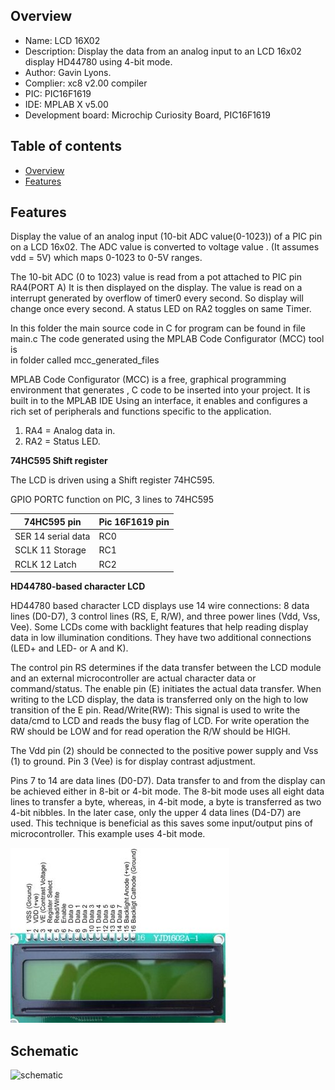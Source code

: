 
Overview
--------------------------------------------
* Name: LCD 16X02
* Description: Display the data from an analog input to an LCD 16x02 display HD44780 using 4-bit mode.
* Author: Gavin Lyons.
* Complier: xc8 v2.00 compiler
* PIC: PIC16F1619 
* IDE:  MPLAB X v5.00
* Development board: Microchip Curiosity Board, PIC16F1619

Table of contents
---------------------------

  * [Overview](#overview)
  * [Features](#features)

Features
----------------------

Display the value of an analog input (10-bit ADC value(0-1023)) of a PIC pin
on a LCD 16x02. The ADC value is converted to voltage value .
(It assumes vdd  = 5V) which maps 0-1023 to 0-5V ranges.

The 10-bit ADC (0 to 1023) value is read from a pot attached to PIC pin RA4(PORT A)
It is then displayed on the display.
The value is read on a interrupt generated by overflow of timer0 every second.
So display will change once every second.
A status LED on RA2 toggles on same Timer.

In this folder the main source code in C for program can be found in file main.c
The code  generated using the MPLAB Code Configurator (MCC) tool is  
 in folder called mcc_generated_files

MPLAB Code Configurator (MCC) is a free, graphical programming environment that generates ,
C code to be inserted into your project. It is built in to the MPLAB IDE
Using an interface, it enables and configures a rich set of 
peripherals and functions specific to the application.

1. RA4 = Analog data in.
2. RA2 = Status LED.

**74HC595 Shift register**

The LCD is driven using a Shift register 74HC595. 

GPIO PORTC function on PIC, 3 lines to 74HC595

| 74HC595 pin  | Pic 16F1619 pin |
| ------ | ------ |
| SER  14 serial data | RC0 |
| SCLK 11 Storage | RC1 |
| RCLK 12 Latch | RC2 |


**HD44780-based character LCD**

HD44780 based character LCD displays use 14 wire connections: 8 data lines (D0-D7), 3 control lines (RS, E, R/W), and three power lines (Vdd, Vss, Vee). Some LCDs come with backlight features that help reading display data in low illumination conditions. They have two additional connections (LED+ and LED- or A and K).

The control pin RS determines if the data transfer between the LCD module and an external microcontroller are actual character data or command/status. The enable pin (E) initiates the actual data transfer. When writing to the LCD display, the data is transferred only on the high to low transition of the E pin.
Read/Write(RW): This signal is used to write the data/cmd to LCD and reads the busy flag of LCD. For write operation the RW should be LOW and for read operation the R/W should be HIGH.

The Vdd pin (2) should be connected to the positive power supply and Vss (1) to ground. Pin 3 (Vee) is for display contrast adjustment.

Pins 7 to 14 are data lines (D0-D7). Data transfer to and from the display can be achieved either in 8-bit or 4-bit mode. The 8-bit mode uses all eight data lines to transfer a byte, whereas, in 4-bit mode, a byte is transferred as two 4-bit nibbles. In the later case, only the upper 4 data lines (D4-D7) are used. This technique is beneficial as this saves some input/output pins of microcontroller. This example uses 4-bit mode.

![pinout](https://github.com/gavinlyonsrepo/pic_16F1619_projects/blob/master/images/LCD.jpg)


Schematic
------------------------

![schematic](https://github.com/gavinlyonsrepo/pic_16F1619_projects/blob/master/images/LCD16x02.png)
